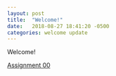 ```yaml
---
layout: post
title:  "Welcome!"
date:   2018-08-27 18:41:20 -0500
categories: welcome update
---
```

Welcome!

[Assignment 00](../_assignments/00a.md)

